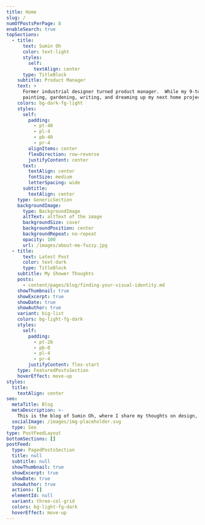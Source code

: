 ```yaml
---
title: Home
slug: /
numOfPostsPerPage: 8
enableSearch: true
topSections:
  - title:
      text: Sumin Oh
      color: text-light
      styles:
        self:
          textAlign: center
      type: TitleBlock
    subtitle: Product Manager
    text: >
      Former industrial designer turned product manager.  While my 9-to-5 is focused on optimizing ad ops workflows and improving attribution management, I also scratch my creative itch through 
      painting, gardening, writing, and dreaming up my next home project.
    colors: bg-dark-fg-light
    styles:
      self:
        padding:
          - pt-40
          - pl-4
          - pb-40
          - pr-4
        alignItems: center
        flexDirection: row-reverse
        justifyContent: center
      text:
        textAlign: center
        fontSize: medium        
        letterSpacing: wide
      subtitle:
        textAlign: center
    type: GenericSection
    backgroundImage:
      type: BackgroundImage
      altText: altText of the image
      backgroundSize: cover
      backgroundPosition: center
      backgroundRepeat: no-repeat
      opacity: 100
      url: /images/about-me-fuzzy.jpg
  - title:
      text: Latest Post
      color: text-dark
      type: TitleBlock
    subtitle: My Shower Thoughts
    posts:
      - content/pages/blog/finding-your-visual-identity.md
    showThumbnail: true
    showExcerpt: true
    showDate: true
    showAuthor: true
    variant: big-list
    colors: bg-light-fg-dark
    styles:
      self:
        padding:
          - pt-28
          - pb-0
          - pl-4
          - pr-4
        justifyContent: flex-start
    type: FeaturedPostsSection
    hoverEffect: move-up
styles:
  title:
    textAlign: center
seo:
  metaTitle: Blog
  metaDescription: >-
    This is the blog of Sumin Oh, where I share my thoughts on design, work, and the philosophies that shape the way I live.
  socialImage: /images/img-placeholder.svg
  type: Seo
type: PostFeedLayout
bottomSections: []
postFeed:
  type: PagedPostsSection
  title: null
  subtitle: null
  showThumbnail: true
  showExcerpt: true
  showDate: true
  showAuthor: true
  actions: []
  elementId: null
  variant: three-col-grid
  colors: bg-light-fg-dark
  hoverEffect: move-up
---
```

